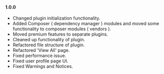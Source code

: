 #### 1.0.0
* Changed plugin initialization functionality.
* Added Composer ( dependency manager ) modules and moved some functionality to composer modules ( vendors ).
* Moved premium features to separate plugins.
* Cleaned up functionality of plugin.
* Refactored file structure of plugin.
* Refactored 'View All' page.
* Fixed performance issue.
* Fixed user profile page UI.
* Fixed Warnings and Notices.